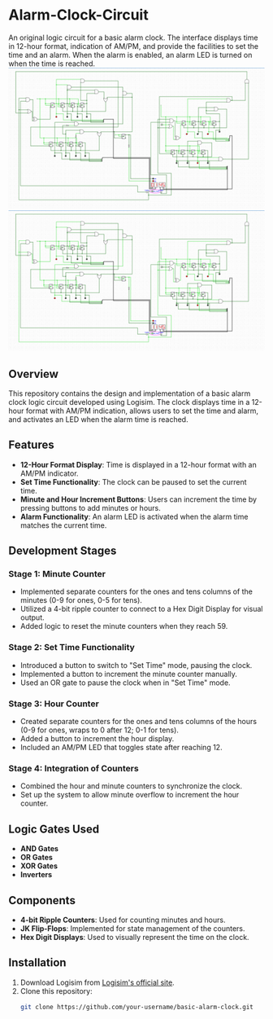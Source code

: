 # Alarm-Clock-Circuit
An original logic circuit for a basic alarm clock. The interface displays time in 12-hour format, indication of AM/PM, and provide the facilities to set the time and an alarm. When the alarm is enabled, an alarm LED is turned on when the time is reached.
![Logo](Static.png)
![Logo](Operational.png)

## Overview

This repository contains the design and implementation of a basic alarm clock logic circuit developed using Logisim. The clock displays time in a 12-hour format with AM/PM indication, allows users to set the time and alarm, and activates an LED when the alarm time is reached.

## Features

- **12-Hour Format Display**: Time is displayed in a 12-hour format with an AM/PM indicator.
- **Set Time Functionality**: The clock can be paused to set the current time. 
- **Minute and Hour Increment Buttons**: Users can increment the time by pressing buttons to add minutes or hours.
- **Alarm Functionality**: An alarm LED is activated when the alarm time matches the current time.

## Development Stages

### Stage 1: Minute Counter

- Implemented separate counters for the ones and tens columns of the minutes (0-9 for ones, 0-5 for tens).
- Utilized a 4-bit ripple counter to connect to a Hex Digit Display for visual output.
- Added logic to reset the minute counters when they reach 59.

### Stage 2: Set Time Functionality

- Introduced a button to switch to "Set Time" mode, pausing the clock.
- Implemented a button to increment the minute counter manually.
- Used an OR gate to pause the clock when in "Set Time" mode.

### Stage 3: Hour Counter

- Created separate counters for the ones and tens columns of the hours (0-9 for ones, wraps to 0 after 12; 0-1 for tens).
- Added a button to increment the hour display.
- Included an AM/PM LED that toggles state after reaching 12.

### Stage 4: Integration of Counters

- Combined the hour and minute counters to synchronize the clock.
- Set up the system to allow minute overflow to increment the hour counter.

## Logic Gates Used

- **AND Gates**
- **OR Gates**
- **XOR Gates**
- **Inverters**

## Components

- **4-bit Ripple Counters**: Used for counting minutes and hours.
- **JK Flip-Flops**: Implemented for state management of the counters.
- **Hex Digit Displays**: Used to visually represent the time on the clock.

## Installation

1. Download Logisim from [Logisim's official site](http://www.cburch.com/logisim/).
2. Clone this repository:
   ```bash
   git clone https://github.com/your-username/basic-alarm-clock.git
